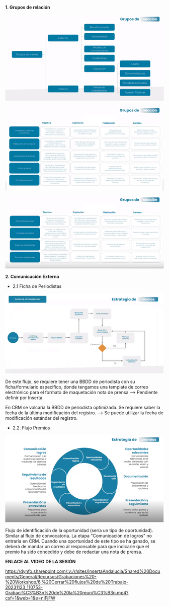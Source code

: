 **1. Grupos de relación**

![image.png](/.attachments/image-a74b9c8e-35da-4873-8bcd-f0367f5ba3e8.png)

![image.png](/.attachments/image-88d0f834-9e79-4088-a927-af900a9655f6.png)

![image.png](/.attachments/image-38385059-088b-4b35-a9cb-7f58dea699a1.png)

**2. Comunicación Externa**

- 2.1 Ficha de Periodistas

![image.png](/.attachments/image-95171984-8e82-4e44-8637-94bd37112535.png)

De este flujo, se requiere tener una BBDD de periodista con su ficha/formulario especifico, donde tengamos una template de correo electrónico para el formato de maquetación nota de prensa --> Pendiente definir por Inserta.

En CRM se volcaría la BBDD de periodista optimizada. Se requiere saber la fecha de la última modificación del registro. --> Se puede utilizar la fecha de modificación estándar del registro.

- 2.2. Flujo Premios

![image.png](/.attachments/image-fbdc614d-7a99-48b7-a6d4-8587e8dcabb2.png)

Flujo de identificación de la oportunidad (sería un tipo de oportunidad). Similar al flujo de convocatoria.
La etapa "Comunicación de logros" no entraría en CRM. 
Cuando una oportunidad de este tipo se ha ganado, se deberá de mandar un correo al responsable para que indicarle que el premio ha sido concedido y debe de redactar una nota de prensa.



**ENLACE AL VIDEO DE LA SESIÓN**

https://dynfo.sharepoint.com/:v:/r/sites/InsertaAndalucia/Shared%20Documents/General/Recursos/Grabaciones%20-%20Workshop/6.%20Cerrar%20flujos%20de%20Trabajo-20231123_110753-Grabaci%C3%B3n%20de%20la%20reuni%C3%B3n.mp4?csf=1&web=1&e=nIFjFW